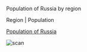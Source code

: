 Population of Russia by region

Region | Population

[Population of Russia](https://recreatorus.github.io/population-of-Russia/population-of-russia.html 'watch demo')

![scan](population-of-russia.png.png)

